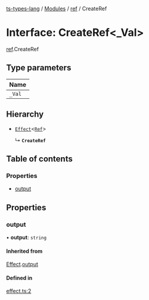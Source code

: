 [ts-types-lang](../README.md) / [Modules](../modules.md) / [ref](../modules/ref.md) / CreateRef

# Interface: CreateRef<_Val\>

[ref](../modules/ref.md).CreateRef

## Type parameters

| Name |
| :------ |
| `_Val` |

## Hierarchy

- [`Effect`](effect.Effect.md)<[`Ref`](../modules/ref.md#ref)\>

  ↳ **`CreateRef`**

## Table of contents

### Properties

- [output](ref.CreateRef.md#output)

## Properties

### output

• **output**: `string`

#### Inherited from

[Effect](effect.Effect.md).[output](effect.Effect.md#output)

#### Defined in

[effect.ts:2](https://github.com/phenax/ts-types-runtime-environment/blob/6c7b4f3/stdlib/effect.ts#L2)
